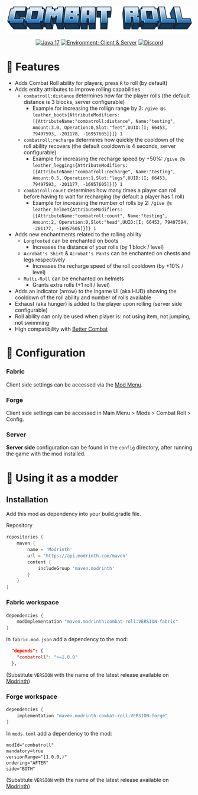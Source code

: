 ![Title](.github/title.png)

<div align="center">

<a href="">![Java 17](https://img.shields.io/badge/Java%2017-ee9258?logo=coffeescript&logoColor=ffffff&labelColor=606060&style=flat-square)</a>
<a href="">![Environment: Client & Server](https://img.shields.io/badge/environment-Client%20&%20Server-1976d2?style=flat-square)</a>
<a href="">[![Discord](https://img.shields.io/discord/973561601519149057.svg?label=&logo=discord&logoColor=ffffff&color=7389D8&labelColor=6A7EC2&style=flat-square)](https://discord.gg/KN9b3pjFTM)</a>

</div>

# 🧶️ Features

- Adds Combat Roll ability for players, press `R` to roll (by default)
- Adds entity attributes to improve rolling capabilities
  - `combatroll:distance` determines how far the player rolls (the default distance is 3 blocks, server configurable)
    - Example for increasing the rollign range by 3: `/give @s leather_boots{AttributeModifiers:[{AttributeName:"combatroll:distance", Name:"testing", Amount:3.0, Operation:0,Slot:"feet",UUID:[I; 66453, 79497593, -201178, -16957605]}]} 1`
  - `combatroll:recharge` determines how quickly the cooldown of the roll ability recovers (the default cooldown is 4 seconds, server configurable)
    - Example for increasing the recharge speed by +50%: `/give @s leather_leggings{AttributeModifiers:[{AttributeName:"combatroll:recharge", Name:"testing", Amount:0.5, Operation:1,Slot:"legs",UUID:[I; 66453, 79497593, -201177, -16957605]}]} 1`
  - `combatroll:count` determines how many times a player can roll before having to wait for recharging (by default a player has 1 roll)
    - Example for increasing the number of rolls by 2: `/give @s leather_helmet{AttributeModifiers:[{AttributeName:"combatroll:count", Name:"testing", Amount:2, Operation:0,Slot:"head",UUID:[I; 66453, 79497594, -201177, -16957605]}]} 1`
- Adds new enchantments related to the rolling ability
  - `Longfooted` can be enchanted on boots
    - Increases the distance of your rolls (by 1 block / level)
  - `Acrobat's Shirt` & `Acrobat's Pants` can be enchanted on chests and legs respectively 
    - Increases the recharge speed of the roll cooldown (by +10% / level)
  - `Multi-Roll` can be enchanted on helmets
    - Grants extra rolls (+1 roll / level)
- Adds an indicator (arrow) to the ingame UI (aka HUD) showing the cooldown of the roll ability and number of rolls available
- Exhaust (aka hunger) is added to the player upon rolling (server side configurable)
- Roll ability can only be used when player is: not using item, not jumping, not swimming
- High compatibility with [Better Combat](https://github.com/ZsoltMolnarrr/BetterCombat)

# 🔧 Configuration

### Fabric

Client side settings can be accessed via the [Mod Menu](https://github.com/TerraformersMC/ModMenu).

### Forge

Client side settings can be accessed in Main Menu > Mods > Combat Roll > Config.

### Server

**Server side** configuration can be found in the `config` directory, after running the game with the mod installed.

# 🔨 Using it as a modder

## Installation

Add this mod as dependency into your build.gradle file.

Repository
```groovy
repositories {
    maven {
        name = 'Modrinth'
        url = 'https://api.modrinth.com/maven'
        content {
            includeGroup 'maven.modrinth'
        }
    }
}
```

### Fabric workspace
```groovy
dependencies {
    modImplementation "maven.modrinth:combat-roll:VERSION-fabric"
}
```
In `fabric.mod.json` add a dependency to the mod:
```json
  "depends": {
    "combatroll": ">=1.0.0"
  },
```

(Substitute `VERSION` with the name of the latest release available on [Modrinth](https://modrinth.com/mod/combat-roll/versions))

### Forge workspace
```groovy
dependencies {
    implementation "maven.modrinth:combat-roll:VERSION-forge"
}
```
In `mods.toml` add a dependency to the mod:
```
modId="combatroll"
mandatory=true
versionRange="[1.0.0,)"
ordering="AFTER"
side="BOTH"
```

(Substitute `VERSION` with the name of the latest release available on [Modrinth](https://modrinth.com/mod/combat-roll/versions))
